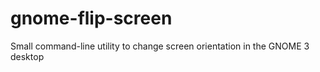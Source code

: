 gnome-flip-screen
=================

Small command-line utility to change screen orientation in the GNOME 3 desktop
